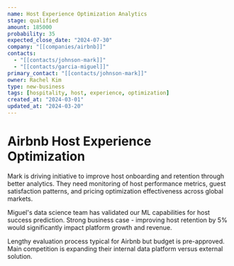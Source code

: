 ```yaml
---
name: Host Experience Optimization Analytics
stage: qualified
amount: 185000
probability: 35
expected_close_date: "2024-07-30"
company: "[[companies/airbnb]]"
contacts:
  - "[[contacts/johnson-mark]]"
  - "[[contacts/garcia-miguel]]"
primary_contact: "[[contacts/johnson-mark]]"
owner: Rachel Kim
type: new-business
tags: [hospitality, host, experience, optimization]
created_at: "2024-03-01"
updated_at: "2024-03-20"
---
```


# Airbnb Host Experience Optimization

Mark is driving initiative to improve host onboarding and retention through better analytics. They need monitoring of host performance metrics, guest satisfaction patterns, and pricing optimization effectiveness across global markets.

Miguel's data science team has validated our ML capabilities for host success prediction. Strong business case - improving host retention by 5% would significantly impact platform growth and revenue.

Lengthy evaluation process typical for Airbnb but budget is pre-approved. Main competition is expanding their internal data platform versus external solution.